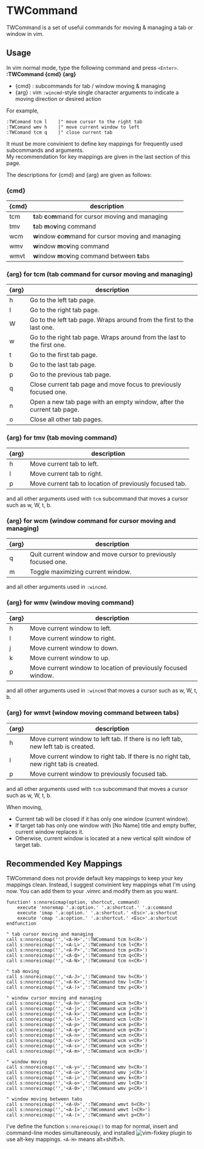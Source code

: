 # TWCommand

TWCommand is a set of useful commands for moving & managing a tab or window in vim.

## Usage
In vim normal mode, type the following command and press `<Enter>`.  
**:TWCommand {cmd} {arg}**  
- {cmd} : subcommands for tab / window moving & managing
- {arg} : vim `:wincmd`-style single character arguments to indicate a moving direction or desired action

For example,
```
:TWComand tcm l    |" move cursor to the right tab
:TWComand wmv h    |" move current window to left
:TWComand tcm q    |" close current tab
```

It must be more convinient to define key mappings for frequently used subcommands and arguments.  
My recommendation for key mappings are given in the last section of this page.

The descriptions for {cmd} and {arg} are given as follows:

### {cmd}

{cmd}   | description 
---     | ---
tcm     | **t**ab **c**o<b>m</b>mand for cursor moving and managing
tmv     | **t**ab **m**o<b>v</b>ing command
wcm     | **w**indow **c**o<b>m</b>mand for cursor moving and managing
wmv     | **w**indow **m**o<b>v</b>ing command
wmvt    | **w**indow **m**o<b>v</b>ing command between **t**abs

### {arg} for tcm (tab command for cursor moving and managing)

{arg} | description
---   | ---
h     | Go to the left tab page.
l     | Go to the right tab page.
W     | Go to the left tab page. Wraps around from the first to the last one.
w     | Go to the right tab page. Wraps around from the last to the first one.
t     | Go to the first tab page.
b     | Go to the last tab page.
p     | Go to the previous tab page.
q     | Close current tab page and move focus to previously focused one.
n     | Open a new tab page with an empty window, after the current tab page.
o     | Close all other tab pages.

### {arg} for tmv (tab moving command)

{arg} | description
---   | ---
h     | Move current tab to left.
l     | Move current tab to right.
p     | Move current tab to location of previously focused tab.

and all other arguments used with `tcm` subcommand that moves a cursor such as w, W, t, b.

### {arg} for wcm (window command for cursor moving and managing)

{arg} | description
---   | ---
q     | Quit current window and move cursor to previously focused one.
m     | Toggle maximizing current window.

and all other arguments used in `:wincmd`.

### {arg} for wmv (window moving command)

{arg} | description
---   | ---
h     | Move current window to left.
l     | Move current window to right.
j     | Move current window to down.
k     | Move current window to up.
p     | Move current window to location of previously focused window.

and all other arguments used in `:wincmd` that moves a cursor such as w, W, t, b.

### {arg} for wmvt (window moving command between tabs)

{arg} | description
---   | ---
h     | Move current window to left tab. If there is no left tab, new left tab is created.
l     | Move current window to right tab. If there is no right tab, new right tab is created.
p     | Move current window to previously focused tab.

and all other arguments used with `tcm` subcommand that moves a cursor such as w, W, t, b.  

When moving, 
- Current tab will be closed if it has only one window (current window).  
- If target tab has only one window with [No Name] title and empty buffer, current window replaces it.
- Otherwise, current window is located at a new vertical split window of target tab.

## Recommended Key Mappings

TWCommand does not provide default key mappings to keep your key mappings clean.
Instead, I suggest convinient key mappings what I'm using now.
You can add them to your .vimrc and modify them as you want.

```
function! s:nnoreicmap(option, shortcut, command)
	execute 'nnoremap '.a:option.' '.a:shortcut.' '.a:command
	execute 'imap '.a:option.' '.a:shortcut.' <Esc>'.a:shortcut
	execute 'cmap '.a:option.' '.a:shortcut.' <Esc>'.a:shortcut
endfunction

" tab cursor moving and managing
call s:nnoreicmap('','<A-H>',':TWCommand tcm h<CR>')
call s:nnoreicmap('','<A-L>',':TWCommand tcm l<CR>')
call s:nnoreicmap('','<A-P>',':TWCommand tcm p<CR>')
call s:nnoreicmap('','<A-Q>',':TWCommand tcm q<CR>')
call s:nnoreicmap('','<A-N>',':TWCommand tcm n<CR>')

" tab moving
call s:nnoreicmap('','<A-J>',':TWCommand tmv h<CR>')
call s:nnoreicmap('','<A-K>',':TWCommand tmv l<CR>')
call s:nnoreicmap('','<A-)>',':TWCommand tmv p<CR>')

" window cursor moving and managing
call s:nnoreicmap('','<A-h>',':TWCommand wcm h<CR>')
call s:nnoreicmap('','<A-j>',':TWCommand wcm j<CR>')
call s:nnoreicmap('','<A-k>',':TWCommand wcm k<CR>')
call s:nnoreicmap('','<A-l>',':TWCommand wcm l<CR>')
call s:nnoreicmap('','<A-p>',':TWCommand wcm p<CR>')
call s:nnoreicmap('','<A-q>',':TWCommand wcm q<CR>')
call s:nnoreicmap('','<A-n>',':TWCommand wcm n<CR>')
call s:nnoreicmap('','<A-v>',':TWCommand wcm v<CR>')
call s:nnoreicmap('','<A-s>',':TWCommand wcm s<CR>')
call s:nnoreicmap('','<A-m>',':TWCommand wcm m<CR>')

" window moving
call s:nnoreicmap('','<A-y>',':TWCommand wmv h<CR>')
call s:nnoreicmap('','<A-u>',':TWCommand wmv j<CR>')
call s:nnoreicmap('','<A-i>',':TWCommand wmv k<CR>')
call s:nnoreicmap('','<A-o>',':TWCommand wmv l<CR>')
call s:nnoreicmap('','<A-0>',':TWCommand wmv p<CR>')

" window moving between tabs
call s:nnoreicmap('','<A-U>',':TWCommand wmvt h<CR>')
call s:nnoreicmap('','<A-I>',':TWCommand wmvt l<CR>')
call s:nnoreicmap('','<A-(>',':TWCommand wmvt p<CR>')
```

I've define the function `s:nnoreicmap()` to map for normal, insert and command-line modes simultaneously,
and installed ![vim-fixkey](https://github.com/drmikehenry/vim-fixkey) plugin to use alt-key mappings.
`<A-H>` means alt+shift+h.
